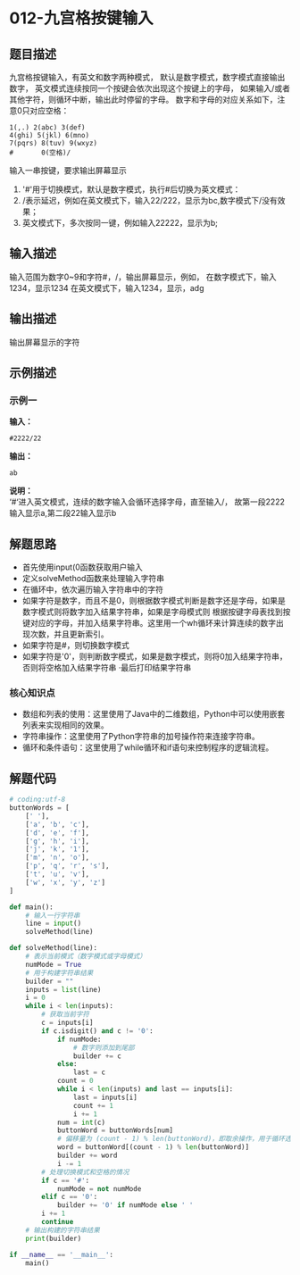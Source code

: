 # 012-九宫格按键输入

## 题目描述

九宫格按键输入，有英文和数字两种模式，
默认是数字模式，数字模式直接输出数字，
英文模式连续按同一个按键会依次出现这个按键上的字母，
如果输入/或者其他字符，则循环中断，输出此时停留的字母。
数字和字母的对应关系如下，注意0只对应空格：

```
1(,.) 2(abc) 3(def)
4(ghi) 5(jkl) 6(mno)
7(pqrs) 8(tuv) 9(wxyz)
#       0(空格)/
```

输入一串按键，要求输出屏幕显示

1. '#'用于切换模式，默认是数字模式，执行#后切换为英文模式：
2. /表示延迟，例如在英文模式下，输入22/222，显示为bc,数字模式下/没有效果；
3. 英文模式下，多次按同一键，例如输入22222，显示为b;

## 输入描述

输入范围为数字0~9和字符#，/，输出屏幕显示，例如，
在数字模式下，输入1234，显示1234
在英文模式下，输入1234，显示，adg

## 输出描述

输出屏幕显示的字符

## 示例描述

### 示例一

**输入：**
```
#2222/22
```

**输出：**
```
ab
```

**说明：**  
‘#‘进入英文模式，连续的数字输入会循环选择字母，直至输入/，
故第一段2222输入显示a,第二段22输入显示b

## 解题思路

* 首先使用input(0函数获取用户输入
* 定义solveMethod函数来处理输入字符串
* 在循环中，依次遍历输入字符串中的字符
* 如果字符是数字，而且不是0，则根据数字模式判断是数字还是字母，如果是数字模式则将数字加入结果字符串，如果是字母模式则
  根据按键字母表找到按键对应的字母，并加入结果字符串。这里用一个wh循环来计算连续的数字出现次数，并且更新索引。
* 如果字符是#，则切换数字模式
* 如果字符是'0'，则判断数字模式，如果是数字模式，则将0加入结果字符串，否则将空格加入结果字符串
  ·最后打印结果字符串

### 核心知识点

* 数组和列表的使用：这里使用了Java中的二维数组，Python中可以使用嵌套列表来实现相同的效果。
* 字符串操作：这里使用了Python字符串的加号操作符来连接字符串。
* 循环和条件语句：这里使用了while循环和if语句来控制程序的逻辑流程。

## 解题代码

```python
# coding:utf-8
buttonWords = [
    [' '],
    ['a', 'b', 'c'],
    ['d', 'e', 'f'],
    ['g', 'h', 'i'],
    ['j', 'k', '1'],
    ['m', 'n', 'o'],
    ['p', 'q', 'r', 's'],
    ['t', 'u', 'v'],
    ['w', 'x', 'y', 'z']
]

def main():
    # 输入一行字符串
    line = input()
    solveMethod(line)

def solveMethod(line):
    # 表示当前模式（数字模式或字母模式）
    numMode = True
    # 用于构建字符串结果
    builder = ""
    inputs = list(line)
    i = 0
    while i < len(inputs):
        # 获取当前字符
        c = inputs[i]
        if c.isdigit() and c != '0':
            if numMode:
                # 数字则添加到尾部
                builder += c
            else:
                last = c
            count = 0
            while i < len(inputs) and last == inputs[i]:
                last = inputs[i]
                count += 1
                i += 1
            num = int(c)
            buttonWord = buttonWords[num]
            # 偏移量为 (count - 1) % len(buttonWord)，即取余操作，用于循环选择按钮对应的字母
            word = buttonWord[(count - 1) % len(buttonWord)]
            builder += word
            i -= 1
        # 处理切换模式和空格的情况
        if c == '#':
            numMode = not numMode
        elif c == '0':
            builder += '0' if numMode else ' '
        i += 1
        continue
    # 输出构建的字符串结果
    print(builder)

if __name__ == '__main__':
    main()

```


